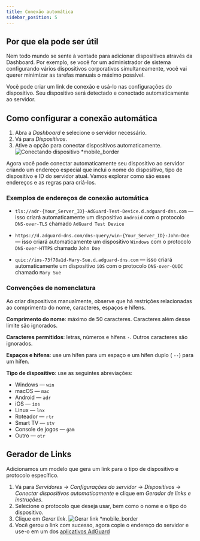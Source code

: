 ```yaml
---
title: Conexão automática
sidebar_position: 5
---
```


## Por que ela pode ser útil

Nem todo mundo se sente à vontade para adicionar dispositivos através da Dashboard. Por exemplo, se você for um administrador de sistema configurando vários dispositivos corporativos simultaneamente, você vai querer minimizar as tarefas manuais o máximo possível.

Você pode criar um link de conexão e usá-lo nas configurações do dispositivo. Seu dispositivo será detectado e conectado automaticamente ao servidor.

## Como configurar a conexão automática

1. Abra a _Dashboard_ e selecione o servidor necessário.
2. Vá para _Dispositivos_.
3. Ative a opção para conectar dispositivos automaticamente.
   ![Conectando dispositivo \*mobile\_border](https://cdn.adtidy.org/content/kb/dns/private/new_dns/connect/automatically_step4.png)

Agora você pode conectar automaticamente seu dispositivo ao servidor criando um endereço especial que inclui o nome do dispositivo, tipo de dispositivo e ID do servidor atual. Vamos explorar como são esses endereços e as regras para criá-los.

### Exemplos de endereços de conexão automática

- `tls://adr-{Your_Server_ID}-AdGuard-Test-Device.d.adguard-dns.com` — isso criará automaticamente um dispositivo `Android` com o protocolo `DNS-over-TLS` chamado `AdGuard Test Device`

- `https://d.adguard-dns.com/dns-query/win-{Your_Server_ID}-John-Doe` — isso criará automaticamente um dispositivo `Windows` com o protocolo `DNS-over-HTTPS` chamado `John Doe`

- `quic://ios-73f78a1d-Mary-Sue.d.adguard-dns.com` — isso criará automaticamente um dispositivo `iOS` com o protocolo `DNS-over-QUIC` chamado `Mary Sue`

### Convenções de nomenclatura

Ao criar dispositivos manualmente, observe que há restrições relacionadas ao comprimento do nome, caracteres, espaços e hífens.

**Comprimento do nome**: máximo de 50 caracteres. Caracteres além desse limite são ignorados.

**Caracteres permitidos**: letras, números e hífens `-`. Outros caracteres são ignorados.

**Espaços e hífens**: use um hífen para um espaço e um hífen duplo ( `--`) para um hífen.

**Tipo de dispositivo**: use as seguintes abreviações:

- Windows — `win`
- macOS — `mac`
- Android — `adr`
- iOS — `ios`
- Linux — `lnx`
- Roteador — `rtr`
- Smart TV — `stv`
- Console de jogos — `gam`
- Outro — `otr`

## Gerador de Links

Adicionamos um modelo que gera um link para o tipo de dispositivo e protocolo específico.

1. Vá para _Servidores_ → _Configurações do servidor_ → _Dispositivos_ → _Conectar dispositivos automaticamente_ e clique em _Gerador de links e instruções_.
2. Selecione o protocolo que deseja usar, bem como o nome e o tipo do dispositivo.
3. Clique em _Gerar link_.
   ![Gerar link \*mobile\_border](https://cdn.adtidy.org/content/kb/dns/private/new_dns/connect/automatically_step7.png)
4. Você gerou o link com sucesso, agora copie o endereço do servidor e use-o em um dos [aplicativos AdGuard](https://adguard.com/welcome.html)
